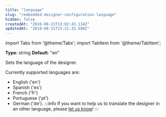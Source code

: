 ```yaml
---
title: "language"
slug: "/embedded-designer-configuration-language"
hidden: false
createdAt: "2018-08-21T13:02:43.134Z"
updatedAt: "2018-08-21T13:21:33.598Z"
---
```


import Tabs from '@theme/Tabs';
import TabItem from '@theme/TabItem';

**Type**: string
**Default**: "en"

Sets the language of the designer. 

Currently supported languages are: 

* English ('en')
* Spanish ('es')
* French ('fr')
* Portuguese ('pt') 
* German ('de'). 
:::info 
If you want to help us to translate the designer in an other language, please <a href="mailto:support@seats.io">let us know</a>!
:::
